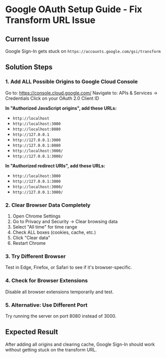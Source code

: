 # Google OAuth Setup Guide - Fix Transform URL Issue

## Current Issue
Google Sign-In gets stuck on `https://accounts.google.com/gsi/transform`

## Solution Steps

### 1. Add ALL Possible Origins to Google Cloud Console

Go to: https://console.cloud.google.com/
Navigate to: APIs & Services → Credentials
Click on your OAuth 2.0 Client ID

**In "Authorized JavaScript origins", add these URLs:**
- `http://localhost`
- `http://localhost:3000`
- `http://localhost:8080`
- `http://127.0.0.1`
- `http://127.0.0.1:3000`
- `http://127.0.0.1:8080`
- `http://localhost:3000/`
- `http://127.0.0.1:3000/`

**In "Authorized redirect URIs", add these URLs:**
- `http://localhost:3000`
- `http://127.0.0.1:3000`
- `http://localhost:3000/`
- `http://127.0.0.1:3000/`

### 2. Clear Browser Data Completely

1. Open Chrome Settings
2. Go to Privacy and Security → Clear browsing data
3. Select "All time" for time range
4. Check ALL boxes (cookies, cache, etc.)
5. Click "Clear data"
6. Restart Chrome

### 3. Try Different Browser

Test in Edge, Firefox, or Safari to see if it's browser-specific.

### 4. Check for Browser Extensions

Disable all browser extensions temporarily and test.

### 5. Alternative: Use Different Port

Try running the server on port 8080 instead of 3000.

## Expected Result
After adding all origins and clearing cache, Google Sign-In should work without getting stuck on the transform URL. 